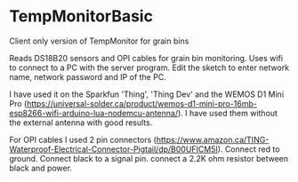 # TempMonitorBasic
Client only version of TempMonitor for grain bins

 Reads DS18B20 sensors and OPI cables for grain bin monitoring. Uses wifi to connect to a PC with the server program. 
 Edit the sketch to enter network name, network password and IP of the PC.

 I have used it on the Sparkfun 'Thing', 'Thing Dev' and
 the WEMOS D1 Mini Pro (https://universal-solder.ca/product/wemos-d1-mini-pro-16mb-esp8266-wifi-arduino-lua-nodemcu-antenna/). 
 I have used them without the external antenna with good results.

 For OPI cables I used 2 pin connectors (https://www.amazon.ca/TING-Waterproof-Electrical-Connector-Pigtail/dp/B00UFICM5I).
 Connect red to ground. Connect black to a signal pin. connect a 2.2K ohm resistor between black and power.
